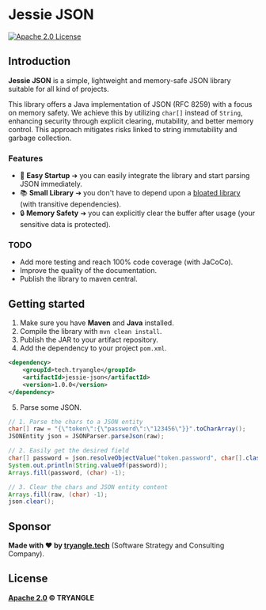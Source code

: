 # Jessie JSON

[![Apache 2.0 License](https://img.shields.io/badge/License-Apache%202.0-brightgreen.svg)](https://github.com/sergheevdev/event-bus/blob/main/LICENSE)

## Introduction

**Jessie JSON** is a simple, lightweight and memory-safe JSON library suitable for all kind of projects.

This library offers a Java implementation of JSON (RFC 8259) with a focus on memory safety. We achieve this by utilizing ```char[]``` instead of ```String```, enhancing security through explicit clearing, mutability, and better memory control. This approach mitigates risks linked to string immutability and garbage collection.

### Features

- 🚀 **Easy Startup** ➔ you can easily integrate the library and start parsing JSON immediately.
- 📚 **Small Library** ➔ you don't have to depend upon a <u>bloated library</u> (with transitive dependencies).
- 🔒 **Memory Safety** ➔ you can explicitly clear the buffer after usage (your sensitive data is protected).

### TODO

- Add more testing and reach 100% code coverage (with JaCoCo).
- Improve the quality of the documentation.
- Publish the library to maven central.

## Getting started

1. Make sure you have **Maven** and **Java** installed.
2. Compile the library with ```mvn clean install```.
3. Publish the JAR to your artifact repository.
4. Add the dependency to your project ```pom.xml```.

```xml
<dependency>
    <groupId>tech.tryangle</groupId>
    <artifactId>jessie-json</artifactId>
    <version>1.0.0</version>
</dependency>
```

5. Parse some JSON.

```java
// 1. Parse the chars to a JSON entity
char[] raw = "{\"token\":{\"password\":\"123456\"}}".toCharArray();
JSONEntity json = JSONParser.parseJson(raw);

// 2. Easily get the desired field
char[] password = json.resolveObjectValue("token.password", char[].class);
System.out.println(String.valueOf(password));
Arrays.fill(password, (char) -1);

// 3. Clear the chars and JSON entity content
Arrays.fill(raw, (char) -1);
json.clear();
```

## Sponsor

**Made with ❤ by [tryangle.tech](https://tryangle.tech)** (Software Strategy and Consulting Company).

## License

**[Apache 2.0](LICENSE) &copy; TRYANGLE**

